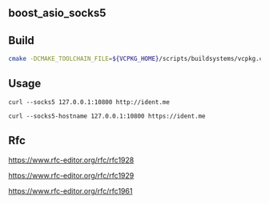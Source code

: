 ## boost_asio_socks5

## Build
```bash
cmake -DCMAKE_TOOLCHAIN_FILE=${VCPKG_HOME}/scripts/buildsystems/vcpkg.cmake -S. -B./build -G Ninja && cmake --build ./build
```

## Usage
`curl --socks5 127.0.0.1:10800 http://ident.me`

`curl --socks5-hostname 127.0.0.1:10800 https://ident.me`

## Rfc
https://www.rfc-editor.org/rfc/rfc1928

https://www.rfc-editor.org/rfc/rfc1929

https://www.rfc-editor.org/rfc/rfc1961